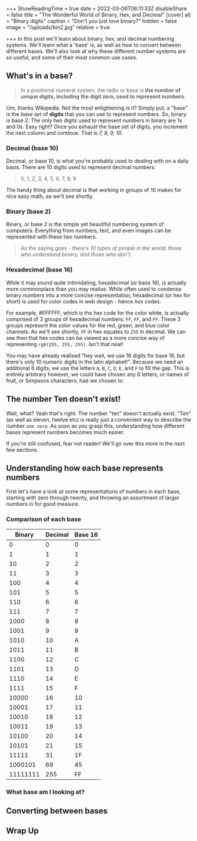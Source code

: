 +++
ShowReadingTime = true
date = 2022-03-06T06:11:33Z
disableShare = false
title = "The Wonderful World of Binary, Hex, and Decimal"
[cover]
alt = "Binary digits"
caption = "Don't you just love binary?"
hidden = false
image = "/uploads/bin2.jpg"
relative = true

+++
In this post we'll learn about binary, hex, and decimal numbering systems. We'll learn what a 'base' is, as well as how to convert between different bases. We'll also look at why these different number systems are so useful, and some of their most common use cases.

## What's in a base?

> In a positional numeral system, the radix or base is **the number of unique digits, including the digit zero, used to represent numbers**.

Um, thanks Wikipedia. Not the most enlightening is it? Simply put, a "base" is the _base set_ of **digits** that you can use to represent numbers. So, binary is base 2. The only two digits used to represent numbers in binary are 1s and 0s. Easy right? Once you exhaust the base set of digits, you increment the next column and continue.  That is _7, 8, 9, 10._

### Decimal (base 10)

Decimal, or base 10, is what you're probably used to dealing with on a daily basis. There are 10 digits used to represent decimal numbers:

> 0, 1, 2, 3, 4, 5, 6, 7, 8, 9

The handy thing about decimal is that working in groups of 10 makes for nice easy math, as we'll see shortly.

### Binary (base 2)

Binary, or base 2 is the simple yet beautiful numbering system of computers. Everything from numbers, text, and even images can be represented with these two numbers.

> As the saying goes - _there's 10 types of people in the world; those who understand binary, and those who don't._

### Hexadecimal (base 16)

While it may sound quite intimidating, hexadecimal (or base 16), is actually more commonplace than you may realise.  While often used to condense binary numbers into a more concise representation, hexadecimal (or hex for short) is used for color codes in web design - hence _hex_ codes.

For example, #FFFFFF, which is the hex code for the color white, is actually comprised of 3 groups of hexadecimal numbers: `FF`, `FF`, and `FF`. These 3 groups represent the color values for the red, green, and blue color channels. As we'll see shortly, `FF` in hex equates to `255` in decimal.  We can see then that hex codes can be viewed as a more concise way of representing `rgb(255, 255, 255)`. Isn't that neat!

You may have already realised "hey wait, we use 16 digits for base 16, but there's only 10 numeric digits in the latin alphabet!". Because we need an additional 6 digits, we use the letters `A`, `B`, `C`, `D`, `E`, and `F` to fill the gap.  This is entirely arbitrary however, we could have chosen any 6 letters, or names of fruit, or Simpsons characters, had we chosen to.

## The number Ten doesn't exist!

Wait, what? Yeah that's right. The number "ten" doesn't actually exist.  "Ten" (as well as eleven, twelve etc) is really just a convenient way to describe the number `one zero`.  As soon as you grasp this, understanding how different bases represent numbers becomes much easier.

If you're still confused, fear not reader! We'll go over this more in the next few sections.

## Understanding how each base represents numbers

First let's have a look at some representations of numbers in each base, starting with zero through twenty, and throwing an assortment of larger numbers in for good measure.

### Comparison of each base


| **Binary** | **Decimal** | **Base 16** |
|------------|-------------|-------------|
|          0 |           0 |           0 |
|          1 |           1 |           1 |
|         10 |           2 |           2 |
|         11 |           3 |           3 |
|        100 |           4 |           4 |
|        101 |           5 |           5 |
|        110 |           6 |           6 |
|        111 |           7 |           7 |
|       1000 |           8 |           8 |
|       1001 |           9 |           9 |
|       1010 |          10 |           A |
|       1011 |          11 |           B |
|       1100 |          12 |           C |
|       1101 |          13 |           D |
|       1110 |          14 |           E |
|       1111 |          15 |           F |
|      10000 |          16 |          10 |
|      10001 |          17 |          11 |
|      10010 |          18 |          12 |
|      10011 |          19 |          13 |
|      10100 |          20 |          14 |
|      10101 |          21 |          15 |
| 11111      | 31          | 1F          |
| 1000101    | 69          | 45          |
| 11111111   | 255         | FF          |


### What base am I looking at?

## Converting between bases

## Wrap Up